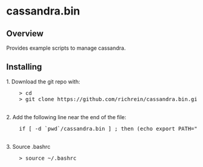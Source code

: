 # cassandra.bin
## Overview
Provides example scripts to manage cassandra.


## Installing


<sp>1. Download the git repo with:
<pre>
	> cd
    > git clone https://github.com/richrein/cassandra.bin.git
</pre>

<br>2. Add the following line near the end of the file:
<pre>
    if [ -d `pwd`/cassandra.bin ] ; then (echo export PATH="\$PATH:`pwd`/cassandra.bin" >> ~/.bashrc); else echo Error: Not in parent folder; fi
</pre>

<br>3. Source .bashrc
<pre>
    > source ~/.bashrc
</pre>
